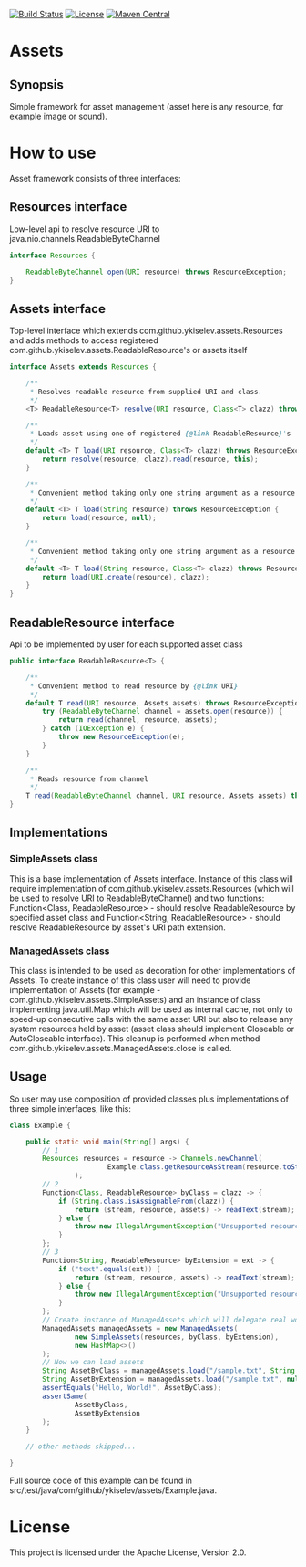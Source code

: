 [![Build Status](https://travis-ci.org/YKiselev/assets.svg?branch=master)](https://travis-ci.org/YKiselev/assets)
[![License](https://img.shields.io/badge/license-Apache%202.0-blue.svg)](https://www.apache.org/licenses/LICENSE-2.0)
[![Maven Central](https://img.shields.io/maven-central/v/com.github.ykiselev/assets.svg)](http://search.maven.org/#search%7Cgav%7C1%7Cg%3A%22com.github.ykiselev%22%20AND%20a%3A%22assets%22)

# Assets
## Synopsis

Simple framework for asset management (asset here is any resource, for example image or sound).

# How to use

Asset framework consists of three interfaces:

## Resources interface
Low-level api to resolve resource URI to java.nio.channels.ReadableByteChannel
```java
interface Resources {

    ReadableByteChannel open(URI resource) throws ResourceException;
}
```
## Assets interface
Top-level interface which extends com.github.ykiselev.assets.Resources and adds methods to access registered com.github.ykiselev.assets.ReadableResource's or assets itself
```java
interface Assets extends Resources {

    /**
     * Resolves readable resource from supplied URI and class.
     */
    <T> ReadableResource<T> resolve(URI resource, Class<T> clazz) throws ResourceException;

    /**
     * Loads asset using one of registered {@link ReadableResource}'s
     */
    default <T> T load(URI resource, Class<T> clazz) throws ResourceException {
        return resolve(resource, clazz).read(resource, this);
    }

    /**
     * Convenient method taking only one string argument as a resource name.
     */
    default <T> T load(String resource) throws ResourceException {
        return load(resource, null);
    }

    /**
     * Convenient method taking only one string argument as a resource name.
     */
    default <T> T load(String resource, Class<T> clazz) throws ResourceException {
        return load(URI.create(resource), clazz);
    }
}
```
## ReadableResource<T> interface
Api to be implemented by user for each supported asset class
```java
public interface ReadableResource<T> {

    /**
     * Convenient method to read resource by {@link URI}
     */
    default T read(URI resource, Assets assets) throws ResourceException {
        try (ReadableByteChannel channel = assets.open(resource)) {
            return read(channel, resource, assets);
        } catch (IOException e) {
            throw new ResourceException(e);
        }
    }

    /**
     * Reads resource from channel
     */
    T read(ReadableByteChannel channel, URI resource, Assets assets) throws ResourceException;
}
```

## Implementations
### SimpleAssets class 
This is a base implementation of Assets interface. Instance of this class will require implementation of com.github.ykiselev.assets.Resources (which will be 
used to resolve URI to ReadableByteChannel) and two functions: Function<Class, ReadableResource> - should resolve ReadableResource by specified asset class 
and Function<String, ReadableResource> - should resolve ReadableResource by asset's URI path extension.

### ManagedAssets class 
This class is intended to be used as decoration for other implementations of Assets. To create instance of this class user will need to provide implementation 
of Assets (for example - com.github.ykiselev.assets.SimpleAssets) and an instance of class implementing java.util.Map which will be used as internal cache, not 
only to speed-up consecutive calls with the same asset URI but also to release any system resources held by asset (asset class should implement Closeable or 
AutoCloseable interface). This cleanup is performed when method com.github.ykiselev.assets.ManagedAssets.close is called.  

## Usage
So user may use composition of provided classes plus implementations of three simple interfaces, like this:
```java
class Example {

    public static void main(String[] args) {
        // 1
        Resources resources = resource -> Channels.newChannel(
                        Example.class.getResourceAsStream(resource.toString())
                );
        // 2
        Function<Class, ReadableResource> byClass = clazz -> {
            if (String.class.isAssignableFrom(clazz)) {
                return (stream, resource, assets) -> readText(stream);
            } else {
                throw new IllegalArgumentException("Unsupported resource class:" + clazz);
            }
        };
        // 3
        Function<String, ReadableResource> byExtension = ext -> {
            if ("text".equals(ext)) {
                return (stream, resource, assets) -> readText(stream);
            } else {
                throw new IllegalArgumentException("Unsupported resource extension:" + ext);
            }
        };
        // Create instance of ManagedAssets which will delegate real work to SimpleAssets
        ManagedAssets managedAssets = new ManagedAssets(
                new SimpleAssets(resources, byClass, byExtension),
                new HashMap<>()
        );
        // Now we can load assets
        String AssetByClass = managedAssets.load("/sample.txt", String.class);
        String AssetByExtension = managedAssets.load("/sample.txt", null);
        assertEquals("Hello, World!", AssetByClass);
        assertSame(
                AssetByClass,
                AssetByExtension
        );
    }

    // other methods skipped...

}
```
Full source code of this example can be found in src/test/java/com/github/ykiselev/assets/Example.java.

# License

This project is licensed under the Apache License, Version 2.0.